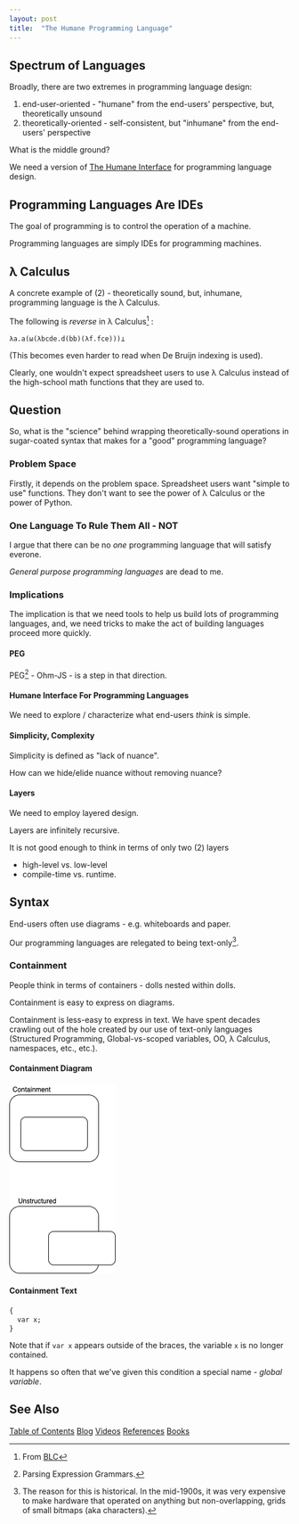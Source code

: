 ```yaml
---
layout: post
title:  "The Humane Programming Language"
---
```

## Spectrum of Languages
Broadly, there are two extremes in programming language design:
1. end-user-oriented - "humane" from the end-users' perspective, but, theoretically unsound
2. theoretically-oriented - self-consistent, but "inhumane" from the end-users' perspective

What is the middle ground?

We need a version of [The Humane Interface](https://en.wikipedia.org/wiki/The_Humane_Interface) for programming language design.

## Programming Languages Are IDEs

The goal of programming is to control the operation of a machine.

Programming languages are simply IDEs for programming machines.

## λ Calculus

A concrete example of (2) - theoretically sound, but, inhumane, programming language is the λ Calculus.

The following is *reverse* in λ Calculus[^jtar] :
```
λa.a(ω(λbcde.d(bb)(λf.fce)))⊥
```
(This becomes even harder to read when De Bruijn indexing is used).

[^jtar]: From [BLC](https://justine.lol/lambda/)

Clearly, one wouldn't expect spreadsheet users to use λ Calculus instead of the high-school math functions that they are used to.

## Question

So, what is the "science" behind wrapping theoretically-sound operations in sugar-coated syntax that makes for a "good" programming language?

### Problem Space

Firstly, it depends on the problem space.  Spreadsheet users want "simple to use" functions.  They don't want to see the power of λ Calculus or the power of Python.

### One Language To Rule Them All - NOT
I argue that there can be no *one* programming language that will satisfy everone.  

*General purpose programming languages* are dead to me.

### Implications

The implication is that we need tools to help us build lots of programming languages, and, we need tricks to make the act of building languages proceed more quickly.

#### PEG

PEG[^peg] - Ohm-JS - is a step in that direction.

[^peg]: Parsing Expression Grammars.

#### Humane Interface For Programming Languages

We need to explore / characterize what end-users *think* is simple.

#### Simplicity, Complexity

Simplicity is defined as "lack of nuance".

How can we hide/elide nuance without removing nuance?

#### Layers

We need to employ layered design.

Layers are infinitely recursive.  

It is not good enough to think in terms of only two (2) layers
- high-level vs. low-level  
- compile-time vs. runtime.

## Syntax
End-users often use diagrams - e.g. whiteboards and paper.

Our programming languages are relegated to being text-only[^text].



[^text]: The reason for this is historical.  In the mid-1900s, it was very expensive to make hardware that operated on anything but non-overlapping, grids of small bitmaps (aka characters).

### Containment

People think in terms of containers - dolls nested within dolls.

Containment is easy to express on diagrams.

Containment is less-easy to express in text.  We have spent decades crawling out of the hole created by our use of text-only languages (Structured Programming, Global-vs-scoped variables, OO, λ Calculus, namespaces, etc., etc.).

#### Containment Diagram

![Containment](/assets/containment.png)

#### Containment Text
```
{
  var x;
}
```
Note that if `var x` appears outside of the braces, the variable `x` is no longer contained.

It happens so often that we've given this condition a special name - *global variable*.

## See Also
[Table of Contents](https://guitarvydas.github.io/2021/12/10/Table-of-Contents-Dec-01-2021.html)
[Blog](https://guitarvydas.github.io)
[Videos](https://www.youtube.com/channel/UC9EJr0nKHwadbHUtc5zHdmQ/videos)
[References](https://guitarvydas.github.io/2021/01/14/References.html)
[Books](https://leanpub.com/u/paul-tarvydas.html)

<script src="https://utteranc.es/client.js" 
        repo="guitarvydas/guitarvydas.github.io" 
        issue-term="pathname" 
        theme="github-light" 
        crossorigin="anonymous" > 
</script> 